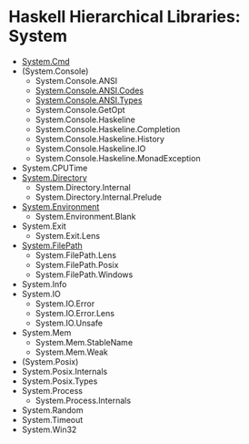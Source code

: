 # Haskell Hierarchical Libraries: System


- [System.Cmd](System.Cmd.md)
- (System.Console)
  - System.Console.ANSI
  - [System.Console.ANSI.Codes](System.Console.ANSI.Codes.md)
  - [System.Console.ANSI.Types](System.Console.ANSI.Types.md)
  - System.Console.GetOpt
  - System.Console.Haskeline
  - System.Console.Haskeline.Completion
  - System.Console.Haskeline.History
  - System.Console.Haskeline.IO
  - System.Console.Haskeline.MonadException
- System.CPUTime
- [System.Directory](./System.Directory.md)
  - System.Directory.Internal
  - System.Directory.Internal.Prelude
- [System.Environment](./System.Environment.md)
  - System.Environment.Blank
- System.Exit
  - System.Exit.Lens
- [System.FilePath](./System.FilePath.md)
  - System.FilePath.Lens
  - System.FilePath.Posix
  - System.FilePath.Windows
- System.Info
- System.IO
  - System.IO.Error
  - System.IO.Error.Lens
  - System.IO.Unsafe
- System.Mem
  - System.Mem.StableName
  - System.Mem.Weak
- (System.Posix)
- System.Posix.Internals
- System.Posix.Types
- System.Process
  - System.Process.Internals
- System.Random
- System.Timeout
- System.Win32
